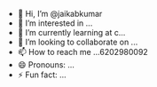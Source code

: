 - 👋 Hi, I’m @jaikabkumar
- 👀 I’m interested in ...
- 🌱 I’m currently learning at c...
- 💞️ I’m looking to collaborate on ...
- 📫 How to reach me ...6202980092
- 😄 Pronouns: ...
- ⚡ Fun fact: ...

<!---
jaikabkumar/jaikabkumar is a ✨ special ✨ repository because its `README.md` (this file) appears on your GitHub profile.
You can click the Preview link to take a look at your changes.
--->
